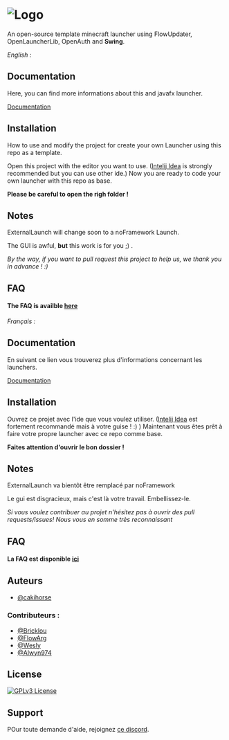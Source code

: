 
# ![Logo](https://cakihorse.fr/wingLauncher.png)


An open-source template minecraft launcher using FlowUpdater, OpenLauncherLib, OpenAuth and **Swing**.

*English :*

## Documentation

Here, you can find more informations about this and javafx launcher.

[Documentation](https://bricklou.github.io/launcher-tutorials)


## Installation

How to use and modify the project for create your own Launcher using this repo as a template.

Open this project with the editor you want to use. ([Intelij Idea](https://www.jetbrains.com/idea/download/download-thanks.html) is strongly recommended but you can use other ide.) Now you are ready to code your own launcher with this repo as base.

**Please be careful to open the righ folder !**


    
## Notes
ExternalLaunch will change soon to a noFramework Launch.

The GUI is awful, **but** this work is for you ;) .

*By the way, if you want to pull request this project to help us, we thank you in advance ! :)*
## FAQ

#### The FAQ is availble [here](https://bricklou.github.io/launcher-tutorials/faq)


*Français :*

## Documentation

En suivant ce lien vous trouverez plus d'informations concernant les launchers.

[Documentation](https://bricklou.github.io/launcher-tutorials)


## Installation

Ouvrez ce projet avec l'ide que vous voulez utiliser. ([Intelij Idea](https://www.jetbrains.com/idea/download/download-thanks.html) est fortement recommandé mais à votre guise ! :) ) Maintenant vous êtes prêt à faire votre propre launcher avec ce repo comme base.

**Faites attention d'ouvrir le bon dossier !**


    
## Notes
ExternalLaunch va bientôt être remplacé par noFramework

Le gui est disgracieux, mais c'est là votre travail. Embellissez-le.

*Si vous voulez contribuer au projet n'hésitez pas à ouvrir des pull requests/issues! Nous vous en somme très reconnaissant*
## FAQ

#### La FAQ est disponible [ici](https://bricklou.github.io/launcher-tutorials/faq)



## Auteurs

- [@cakihorse](https://www.github.com/cakihorse)

### Contributeurs :

- [@Bricklou](https://www.github.com/bricklou)
- [@FlowArg](https://www.github.com/FlowArg)
- [@Wesly](https://www.github.com/WelsyMC)
- [@Alwyn974](https://github.com/alwyn974)


## License
[![GPLv3 License](https://img.shields.io/badge/License-GPL%20v3-yellow.svg)](https://opensource.org/licenses/)



## Support

POur toute demande d'aide, rejoignez [ce discord](https://discord.gg/b9DZbEcX3h).

